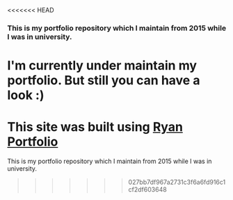 <<<<<<< HEAD
### This is my portfolio repository which I maintain from 2015 while I was in university.  

# I'm currently under maintain my portfolio. But still you can have a look :)

This site was built using [Ryan Portfolio](https://rbasehewa.github.io)
=======
This is my portfolio repository which I maintain from 2015 while I was in university.  
>>>>>>> 027bb7df967a2731c3f6a6fd916c1cf2df603648
